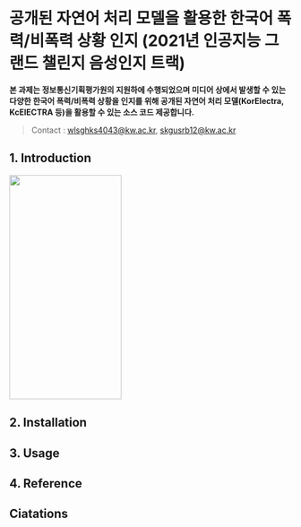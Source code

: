 # 공개된 자연어 처리 모델을 활용한 한국어 폭력/비폭력 상황 인지 (2021년 인공지능 그랜드 챌린지 음성인지 트랙)

**본 과제는 정보통신기획평가원의 지원하에 수행되었으며 미디어 상에서 발생할 수 있는 다양한 한국어 폭력/비폭력 상황을 인지를 위해 공개된 자연어 처리 모델(KorElectra, KcElECTRA 등)을 활용할 수 있는 소스 코드 제공합니다.**

>Contact : wlsghks4043@kw.ac.kr, skgusrb12@kw.ac.kr

## 1. Introduction

<img src="https://user-images.githubusercontent.com/51149957/148731512-847f5db6-b4d8-4731-81cc-caf58d1ea169.png" width="200" height="400"/>



## 2. Installation


## 3. Usage


## 4. Reference


## Ciatations
